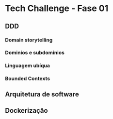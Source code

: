 # Tech Challenge - Fase 01

## DDD

### Domain storytelling
### Dominios e subdominios
### Linguagem ubíqua
### Bounded Contexts

## Arquitetura de software

## Dockerização

